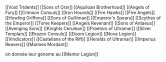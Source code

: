 [[Void Tridents]]
[[Sons of Orar]]
[[Aquiloan Brotherhood]]
[[Angels of Fury]]
[[Crimson Consuls]]
[[Iron Hounds]]
[[Fire Hawks]]
[[Fire Angels]]
[[Howling Griffons]]
[[Sons of Guilliman]]
[[Emperor's Spears]]
[[Scythes of the Emperor]]
[[Tome Keepers]]
[[Angels Revenant]]
[[Sons of Antaeus]]
[[Avenging Sons]]
[[Knights Cerulean]]
[[Praetors of Ultramar]]
[[Silver Templars]]
[[Brazen Consuls]]
[[Doom Legion]]
[[Nova Legion]]
[[Vindicators]]
[[Castellans of the Rift]]
[[Heralds of Ultramar]]
[[Imperius Reavers]]
[[Marines Mordant]]

on donnée leur génome au [[Mentor Legion]]
